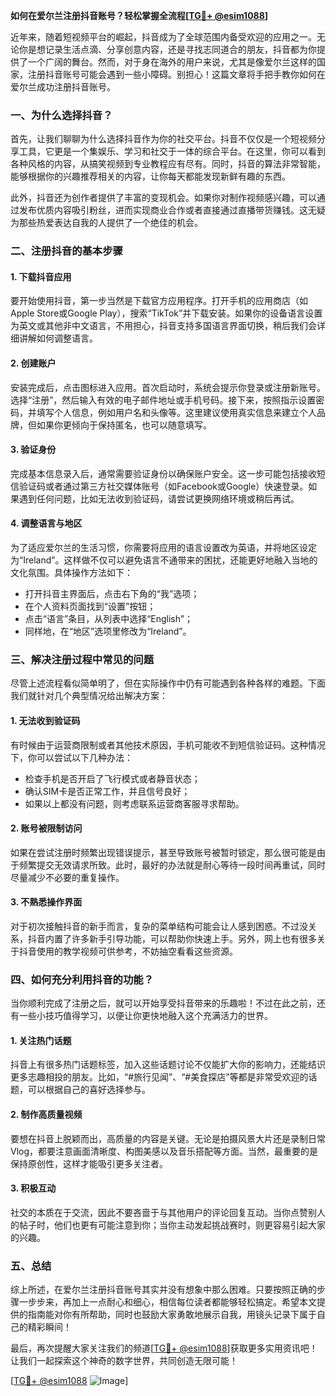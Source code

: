 **如何在爱尔兰注册抖音账号？轻松掌握全流程[[TG💪+ @esim1088](https://t.me/s/esim1088)]**

近年来，随着短视频平台的崛起，抖音成为了全球范围内备受欢迎的应用之一。无论你是想记录生活点滴、分享创意内容，还是寻找志同道合的朋友，抖音都为你提供了一个广阔的舞台。然而，对于身在海外的用户来说，尤其是像爱尔兰这样的国家，注册抖音账号可能会遇到一些小障碍。别担心！这篇文章将手把手教你如何在爱尔兰成功注册抖音账号。

### 一、为什么选择抖音？

首先，让我们聊聊为什么选择抖音作为你的社交平台。抖音不仅仅是一个短视频分享工具，它更是一个集娱乐、学习和社交于一体的综合平台。在这里，你可以看到各种风格的内容，从搞笑视频到专业教程应有尽有。同时，抖音的算法非常智能，能够根据你的兴趣推荐相关的内容，让你每天都能发现新鲜有趣的东西。

此外，抖音还为创作者提供了丰富的变现机会。如果你对制作视频感兴趣，可以通过发布优质内容吸引粉丝，进而实现商业合作或者直接通过直播带货赚钱。这无疑为那些热爱表达自我的人提供了一个绝佳的机会。

### 二、注册抖音的基本步骤

#### 1. 下载抖音应用
要开始使用抖音，第一步当然是下载官方应用程序。打开手机的应用商店（如Apple Store或Google Play），搜索“TikTok”并下载安装。如果你的设备语言设置为英文或其他非中文语言，不用担心，抖音支持多国语言界面切换，稍后我们会详细讲解如何调整语言。

#### 2. 创建账户
安装完成后，点击图标进入应用。首次启动时，系统会提示你登录或注册新账号。选择“注册”，然后输入有效的电子邮件地址或手机号码。接下来，按照指示设置密码，并填写个人信息，例如用户名和头像等。这里建议使用真实信息来建立个人品牌，但如果你更倾向于保持匿名，也可以随意填写。

#### 3. 验证身份
完成基本信息录入后，通常需要验证身份以确保账户安全。这一步可能包括接收短信验证码或者通过第三方社交媒体账号（如Facebook或Google）快速登录。如果遇到任何问题，比如无法收到验证码，请尝试更换网络环境或稍后再试。

#### 4. 调整语言与地区
为了适应爱尔兰的生活习惯，你需要将应用的语言设置改为英语，并将地区设定为“Ireland”。这样做不仅可以避免语言不通带来的困扰，还能更好地融入当地的文化氛围。具体操作方法如下：
- 打开抖音主界面后，点击右下角的“我”选项；
- 在个人资料页面找到“设置”按钮；
- 点击“语言”条目，从列表中选择“English”；
- 同样地，在“地区”选项里修改为“Ireland”。

### 三、解决注册过程中常见的问题

尽管上述流程看似简单明了，但在实际操作中仍有可能遇到各种各样的难题。下面我们就针对几个典型情况给出解决方案：

#### 1. 无法收到验证码
有时候由于运营商限制或者其他技术原因，手机可能收不到短信验证码。这种情况下，你可以尝试以下几种办法：
- 检查手机是否开启了飞行模式或者静音状态；
- 确认SIM卡是否正常工作，并且信号良好；
- 如果以上都没有问题，则考虑联系运营商客服寻求帮助。

#### 2. 账号被限制访问
如果在尝试注册时频繁出现错误提示，甚至导致账号被暂时锁定，那么很可能是由于频繁提交无效请求所致。此时，最好的办法就是耐心等待一段时间再重试，同时尽量减少不必要的重复操作。

#### 3. 不熟悉操作界面
对于初次接触抖音的新手而言，复杂的菜单结构可能会让人感到困惑。不过没关系，抖音内置了许多新手引导功能，可以帮助你快速上手。另外，网上也有很多关于抖音使用的教学视频可供参考，不妨抽空看看这些资源。

### 四、如何充分利用抖音的功能？

当你顺利完成了注册之后，就可以开始享受抖音带来的乐趣啦！不过在此之前，还有一些小技巧值得学习，以便让你更快地融入这个充满活力的世界。

#### 1. 关注热门话题
抖音上有很多热门话题标签，加入这些话题讨论不仅能扩大你的影响力，还能结识更多志趣相投的朋友。比如，“#旅行见闻”、“#美食探店”等都是非常受欢迎的话题，可以根据自己的喜好选择参与。

#### 2. 制作高质量视频
要想在抖音上脱颖而出，高质量的内容是关键。无论是拍摄风景大片还是录制日常Vlog，都要注意画面清晰度、构图美感以及音乐搭配等方面。当然，最重要的是保持原创性，这样才能吸引更多关注者。

#### 3. 积极互动
社交的本质在于交流，因此不要吝啬于与其他用户的评论回复互动。当你点赞别人的帖子时，他们也更有可能注意到你；当你主动发起挑战赛时，则更容易引起大家的兴趣。

### 五、总结

综上所述，在爱尔兰注册抖音账号其实并没有想象中那么困难。只要按照正确的步骤一步步来，再加上一点耐心和细心，相信每位读者都能够轻松搞定。希望本文提供的指南能对你有所帮助，同时也鼓励大家勇敢地展示自我，用镜头记录下属于自己的精彩瞬间！

最后，再次提醒大家关注我们的频道[[TG💪+ @esim1088](https://t.me/s/esim1088)]获取更多实用资讯吧！让我们一起探索这个神奇的数字世界，共同创造无限可能！

[[TG💪+ @esim1088](https://t.me/s/esim1088) ![Image](https://i.postimg.cc/4NQfJmqS/Snipaste-2025-05-13-00-14-12.png)]